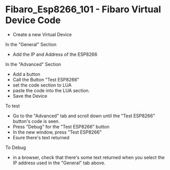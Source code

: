 # Fibaro_Esp8266_101 - Fibaro Virtual Device Code

- Create a new Virtual Device

In the "General" Section
- Add the IP and Address of the ESP8266

In the "Advanced" Section

- Add a button
- Call the Button "Test ESP8266"
- set the code section to LUA
- paste the code into the LUA section.
- Save the Device

To test
- Go to the "Advanced" tab and scroll down until the "Test ESP8266" button's code is seen.
- Press "Debug" for the "Test ESP8266" button
- In the new window, press "Test ESP8266"
- Esure there's text returned

To Debug
- in a browser, check that there's some text returned when you select the IP address used in the "General" tab above.


